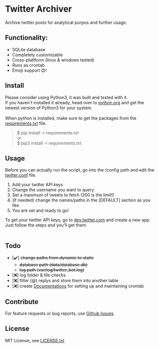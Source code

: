 # Twitter Archiver
Archive twitter posts for analytical purpos and further usage.

## Functionality:
- SQLite database
- Completely customizable
- Cross-plattform (linux & windows tested)
- Runs as crontab
- Emoji support 😍!

## Install
Please consider using Python3, it was built and tested with it.<br>
If you haven't installed it already, head over to [python.org](https://www.python.org/) and get the newest version of Python3 for your system.<br><br>
When python is installed, make sure to get the packages from the [requirements.txt](https://github.com/mikeunge/twitter-archiver/blob/master/requirements.txt) file.<br>
> $ pip install -r requirements.txt <br>
> or <br>
> $ pip3 install -r requirements.txt

## Usage
Before you can actually run the script, go into the /config path and edit the [twitter.conf](https://github.com/mikeunge/twitter-archiver/blob/master/config/twitter.conf) file.<br>

1. Add your twitter API keys
2. Change the username you want to query
3. Set a maximum of tweets to fetch (200 is the limit!)
4. (if needed) change the names/paths in the [DEFAULT] section as you like
5. You are set and ready to go!

To get your twitter API keys, go to [dev.twitter.com](https://developer.twitter.com/en/apps) and create a new app. Just follow the steps and you'll get them.<br><br>

## Todo
- [✔️] ~~change paths from dynamic to static~~
    - ~~database path (data/database.db)~~
    - ~~log path (var/log/twitter_bot.log)~~
- [❌] log folder & file checks
- [❌] filter (@) replys and store them into another table
- [❌] create [Documentations](https://github.com/mikeunge/twitter-archiver/tree/master/docs) for setting up and maintaining crontab

## Contribute
For feature requests or bug reports, use [Github Issues](https://github.com/mikeunge/twitter-archiver/issues).

## License
MIT License, see [LICENSE.txt](https://github.com/mikeunge/twitter-archiver/blob/master/LICENSE.txt)